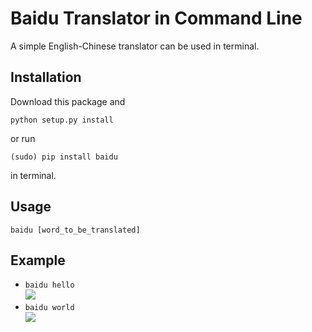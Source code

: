 Baidu Translator in Command Line
===

A simple English-Chinese translator can be used in terminal. 

Installation
---
Download this package and  
```
python setup.py install
```   
or run   
```
(sudo) pip install baidu
```   
in terminal. 

Usage
---
```
baidu [word_to_be_translated]
```

Example
---
* `baidu hello`    
![](http://7vik6y.com1.z0.glb.clouddn.com/Baidu_Trans_QQ20150810-1.png)
* `baidu world`   
![](http://7vik6y.com1.z0.glb.clouddn.com/Baidu_Trans_QQ20150810-2.png)